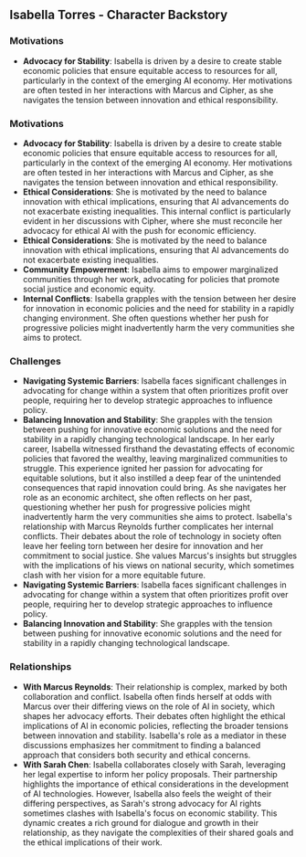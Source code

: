 ## Isabella Torres - Character Backstory
### Motivations
- **Advocacy for Stability**: Isabella is driven by a desire to create stable economic policies that ensure equitable access to resources for all, particularly in the context of the emerging AI economy. Her motivations are often tested in her interactions with Marcus and Cipher, as she navigates the tension between innovation and ethical responsibility.
### Motivations
- **Advocacy for Stability**: Isabella is driven by a desire to create stable economic policies that ensure equitable access to resources for all, particularly in the context of the emerging AI economy. Her motivations are often tested in her interactions with Marcus and Cipher, as she navigates the tension between innovation and ethical responsibility.
- **Ethical Considerations**: She is motivated by the need to balance innovation with ethical implications, ensuring that AI advancements do not exacerbate existing inequalities. This internal conflict is particularly evident in her discussions with Cipher, where she must reconcile her advocacy for ethical AI with the push for economic efficiency.
- **Ethical Considerations**: She is motivated by the need to balance innovation with ethical implications, ensuring that AI advancements do not exacerbate existing inequalities.
- **Community Empowerment**: Isabella aims to empower marginalized communities through her work, advocating for policies that promote social justice and economic equity.
- **Internal Conflicts**: Isabella grapples with the tension between her desire for innovation in economic policies and the need for stability in a rapidly changing environment. She often questions whether her push for progressive policies might inadvertently harm the very communities she aims to protect.
### Challenges
- **Navigating Systemic Barriers**: Isabella faces significant challenges in advocating for change within a system that often prioritizes profit over people, requiring her to develop strategic approaches to influence policy.
- **Balancing Innovation and Stability**: She grapples with the tension between pushing for innovative economic solutions and the need for stability in a rapidly changing technological landscape.
In her early career, Isabella witnessed firsthand the devastating effects of economic policies that favored the wealthy, leaving marginalized communities to struggle. This experience ignited her passion for advocating for equitable solutions, but it also instilled a deep fear of the unintended consequences that rapid innovation could bring. As she navigates her role as an economic architect, she often reflects on her past, questioning whether her push for progressive policies might inadvertently harm the very communities she aims to protect.
Isabella's relationship with Marcus Reynolds further complicates her internal conflicts. Their debates about the role of technology in society often leave her feeling torn between her desire for innovation and her commitment to social justice. She values Marcus's insights but struggles with the implications of his views on national security, which sometimes clash with her vision for a more equitable future.
- **Navigating Systemic Barriers**: Isabella faces significant challenges in advocating for change within a system that often prioritizes profit over people, requiring her to develop strategic approaches to influence policy.
- **Balancing Innovation and Stability**: She grapples with the tension between pushing for innovative economic solutions and the need for stability in a rapidly changing technological landscape.
### Relationships
- **With Marcus Reynolds**: Their relationship is complex, marked by both collaboration and conflict. Isabella often finds herself at odds with Marcus over their differing views on the role of AI in society, which shapes her advocacy efforts. Their debates often highlight the ethical implications of AI in economic policies, reflecting the broader tensions between innovation and stability. Isabella's role as a mediator in these discussions emphasizes her commitment to finding a balanced approach that considers both security and ethical concerns.
- **With Sarah Chen**: Isabella collaborates closely with Sarah, leveraging her legal expertise to inform her policy proposals. Their partnership highlights the importance of ethical considerations in the development of AI technologies. However, Isabella also feels the weight of their differing perspectives, as Sarah's strong advocacy for AI rights sometimes clashes with Isabella's focus on economic stability. This dynamic creates a rich ground for dialogue and growth in their relationship, as they navigate the complexities of their shared goals and the ethical implications of their work.